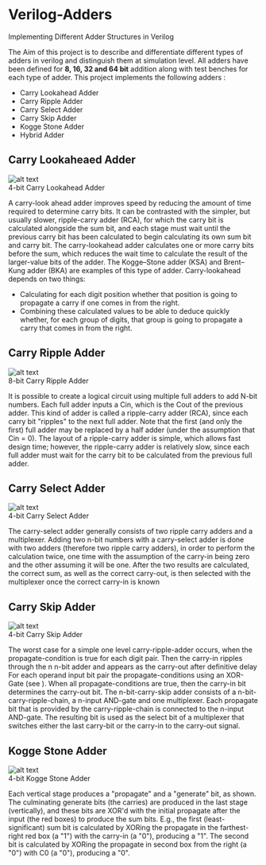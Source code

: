 # Verilog-Adders
Implementing Different Adder Structures in Verilog

The Aim of this project is to describe and differentiate different types of adders in verilog and distinguish them at simulation level.
All adders have been defined for **8, 16, 32 and 64 bit** addition along with test benches for each type of adder.
This project implements the following adders :

* Carry Lookahead Adder
* Carry Ripple Adder
* Carry Select Adder
* Carry Skip Adder
* Kogge Stone Adder
* Hybrid Adder

## Carry Lookaheaed Adder

![alt text](https://upload.wikimedia.org/wikipedia/commons/thumb/0/04/4-bit_carry_lookahead_adder.svg/500px-4-bit_carry_lookahead_adder.svg.png)       
4-bit Carry Lookahead Adder

A carry-look ahead adder improves speed by reducing the amount of time required to determine carry bits. It can be contrasted with the simpler, but usually slower, ripple-carry adder (RCA), for which the carry bit is calculated alongside the sum bit, and each stage must wait until the previous carry bit has been calculated to begin calculating its own sum bit and carry bit. The carry-lookahead adder calculates one or more carry bits before the sum, which reduces the wait time to calculate the result of the larger-value bits of the adder. The Kogge–Stone adder (KSA) and Brent–Kung adder (BKA) are examples of this type of adder.
Carry-lookahead depends on two things:
* Calculating for each digit position whether that position is going to propagate a carry if one comes in from the right.
* Combining these calculated values to be able to deduce quickly whether, for each group of digits, that group is going to propagate a carry that comes in from the right.

## Carry Ripple Adder

![alt text](https://www.researchgate.net/publication/283037309/figure/fig2/AS:454461651984390@1485363509931/Eight-bit-Ripple-Carry-adder.png)  
8-bit Carry Ripple Adder


It is possible to create a logical circuit using multiple full adders to add N-bit numbers. Each full adder inputs a Cin, which is the Cout of the previous adder. This kind of adder is called a ripple-carry adder (RCA), since each carry bit "ripples" to the next full adder. Note that the first (and only the first) full adder may be replaced by a half adder (under the assumption that Cin = 0).
The layout of a ripple-carry adder is simple, which allows fast design time; however, the ripple-carry adder is relatively slow, since each full adder must wait for the carry bit to be calculated from the previous full adder.


## Carry Select Adder

![alt text](https://upload.wikimedia.org/wikipedia/en/thumb/1/10/Carry-select-adder-detailed-block.png/712px-Carry-select-adder-detailed-block.png)  
4-bit Carry Select Adder


The carry-select adder generally consists of two ripple carry adders and a multiplexer. Adding two n-bit numbers with a carry-select adder is done with two adders (therefore two ripple carry adders), in order to perform the calculation twice, one time with the assumption of the carry-in being zero and the other assuming it will be one. After the two results are calculated, the correct sum, as well as the correct carry-out, is then selected with the multiplexer once the correct carry-in is known


## Carry Skip Adder

![alt text](https://www.researchgate.net/profile/Sujan_Sarkar3/publication/322057640/figure/fig3/AS:631632960700450@1527604441337/8-bit-Carry-Skip-Adder.png)  
4-bit Carry Skip Adder


The worst case for a simple one level carry-ripple-adder occurs, when the propagate-condition is true for each digit pair. Then the carry-in ripples through the n n-bit adder and appears as the carry-out after definitive delay
For each operand input bit pair  the propagate-conditions using an XOR-Gate (see ). When all propagate-conditions are true, then the carry-in bit  determines the carry-out bit. The n-bit-carry-skip adder consists of a n-bit-carry-ripple-chain, a n-input AND-gate and one multiplexer. Each propagate bit that is provided by the carry-ripple-chain is connected to the n-input AND-gate. The resulting bit is used as the select bit of a multiplexer that switches either the last carry-bit or the carry-in  to the carry-out signal.


## Kogge Stone Adder

![alt text](https://elnndccpro.files.wordpress.com/2017/01/4bit-kogge-stone-adder.jpg)  
4-bit Kogge Stone Adder


Each vertical stage produces a "propagate" and a "generate" bit, as shown. The culminating generate bits (the carries) are produced in the last stage (vertically), and these bits are XOR'd with the initial propagate after the input (the red boxes) to produce the sum bits. E.g., the first (least-significant) sum bit is calculated by XORing the propagate in the farthest-right red box (a "1") with the carry-in (a "0"), producing a "1". The second bit is calculated by XORing the propagate in second box from the right (a "0") with C0 (a "0"), producing a "0".
